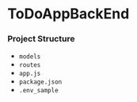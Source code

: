 # ToDoAppBackEnd

### Project Structure
 - `models`
 - `routes`
 - `app.js`
 - `package.json`
 - `.env_sample`
